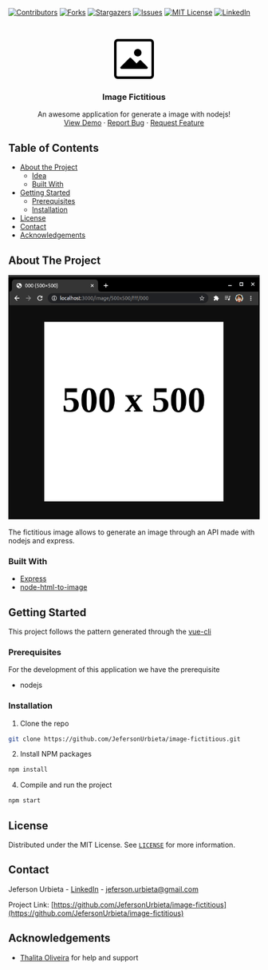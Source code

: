 <!-- PROJECT SHIELDS -->
<!--
*** I'm using markdown "reference style" links for readability.
*** Reference links are enclosed in brackets [ ] instead of parentheses ( ).
*** See the bottom of this document for the declaration of the reference variables
*** for contributors-url, forks-url, etc. This is an optional, concise syntax you may use.
*** https://www.markdownguide.org/basic-syntax/#reference-style-links
-->
[![Contributors][contributors-shield]][contributors-url]
[![Forks][forks-shield]][forks-url]
[![Stargazers][stars-shield]][stars-url]
[![Issues][issues-shield]][issues-url]
[![MIT License][license-shield]][license-url]
[![LinkedIn][linkedin-shield]][linkedin-url]


<!-- PROJECT LOGO -->
<br />
<p align="center">
  <a href="https://github.com/JefersonUrbieta/image-fictitious">
    <img src="logo.svg" alt="Logo" width="80" height="80">
  </a>

  <h3 align="center">Image Fictitious</h3>


  <p align="center">
    An awesome application for generate a image with nodejs!
    <br />
    <a href="https://jefersonurbieta.github.io/image-fictitious">View Demo</a>
    ·
    <a href="https://github.com/JefersonUrbieta/image-fictitious/issues">Report Bug</a>
    ·
    <a href="https://github.com/JefersonUrbieta/image-fictitious/issues">Request Feature</a>
  </p>
</p>

<!-- TABLE OF CONTENTS -->
## Table of Contents

* [About the Project](#about-the-project)
  * [Idea](#idea-from-app-ideas-collection)
  * [Built With](#built-with)
* [Getting Started](#getting-started)
  * [Prerequisites](#prerequisites)
  * [Installation](#installation)
* [License](#license)
* [Contact](#contact)
* [Acknowledgements](#acknowledgements)

<!-- ABOUT THE PROJECT -->
## About The Project

[![Product Name Screen Shot][product-screenshot]][demo-url]

The fictitious image allows to generate an image through an API made with nodejs and express.

### Built With
* [Express](https://vuetifyjs.com)
* [node-html-to-image](https://vuetifyjs.com)

<!-- GETTING STARTED -->
## Getting Started

This project follows the pattern generated through the [vue-cli](https://cli.vuejs.org)

### Prerequisites

For the development of this application we have the prerequisite
* nodejs

### Installation

1. Clone the repo
```sh
git clone https://github.com/JefersonUrbieta/image-fictitious.git
```
2. Install NPM packages
```sh
npm install
```
4. Compile and run the project
```sh
npm start
```

<!-- LICENSE -->
## License

Distributed under the MIT License. See [`LICENSE`][license-url] for more information.

<!-- CONTACT -->
## Contact

Jeferson Urbieta - [LinkedIn](https://www.linkedin.com/in/jefersonurbieta) - jeferson.urbieta@gmail.com

Project Link: [https://github.com/JefersonUrbieta/image-fictitious](https://github.com/JefersonUrbieta/image-fictitious)

<!-- ACKNOWLEDGEMENTS -->
## Acknowledgements
* [Thalita Oliveira](https://github.com/thalita12) for help and support

<!-- MARKDOWN LINKS & IMAGES -->
<!-- https://www.markdownguide.org/basic-syntax/#reference-style-links -->
[contributors-shield]: https://img.shields.io/github/contributors/JefersonUrbieta/image-fictitious.svg?style=flat-square
[contributors-url]: https://github.com/JefersonUrbieta/image-fictitious/graphs/contributors
[forks-shield]: https://img.shields.io/github/forks/JefersonUrbieta/image-fictitious.svg?style=flat-square
[forks-url]: https://github.com/JefersonUrbieta/image-fictitious/network/members
[stars-shield]: https://img.shields.io/github/stars/JefersonUrbieta/image-fictitious.svg?style=flat-square
[stars-url]: https://github.com/JefersonUrbieta/image-fictitious/stargazers
[issues-shield]: https://img.shields.io/github/issues/JefersonUrbieta/image-fictitious.svg?style=flat-square
[issues-url]: https://github.com/JefersonUrbieta/image-fictitious/issues
[license-shield]: https://img.shields.io/github/license/JefersonUrbieta/image-fictitious.svg?style=flat-square
[license-url]: https://github.com/JefersonUrbieta/image-fictitious/blob/master/LICENSE.txt
[linkedin-shield]: https://img.shields.io/badge/-LinkedIn-black.svg?style=flat-square&logo=linkedin&colorB=555
[linkedin-url]: https://www.linkedin.com/in/jefersonurbieta
[demo-url]: https://jefersonurbieta.github.io/image-fictitious
[product-screenshot]: screenshot.png